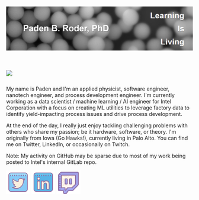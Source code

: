 [![Header](https://github.com/roderpad/roderpad/blob/afe5a9c5375bfedb0a67a896165a7d09ae81650b/readme_header.png "Click to goto my website")](https://padenroder.com/aboutme/)

# <img src="https://github.com/roderpad/roderpad/blob/e5dae10ded91da953363f001b8cdb8c7a958f2e2/readme-IntroGif.gif">
My name is Paden and I'm an applied physicist, software engineer, nanotech engineer, and process development engineer. I'm currently working as a data scientist / machine learning / AI engineer for Intel Corporation with a focus on creating ML utilities to leverage factory data to identify yield-impacting process issues and drive process development. 

At the end of the day, I really just enjoy tackling challenging problems with others who share my passion; be it hardware, software, or theory. I'm originally from Iowa (Go Hawks!), currently living in Palo Alto. You can find me on Twitter, LinkedIn, or occasionally on Twitch.

Note: My activity on GitHub may be sparse due to most of my work being posted to Intel's internal GitLab repo.

[![Twitter][1.2]][1] [![LinkedIn][2.2]][2] [![Twitch][3.2]][3]

<!-- Icons -->

[1.2]: https://github.com/roderpad/roderpad/blob/ed83a1533cffad73515c6d834ecc9cfea3d90c2b/icons8-twitter-64.png (Click to goto my Twitter)
[2.2]: https://github.com/roderpad/roderpad/blob/ed83a1533cffad73515c6d834ecc9cfea3d90c2b/icons8-linkedin-64.png (Click to goto my LinkedIn)
[3.2]: https://github.com/roderpad/roderpad/blob/ed83a1533cffad73515c6d834ecc9cfea3d90c2b/icons8-twitch-64.png (Click to goto my Twitch)

<!-- Links to your social media accounts -->

[1]: https://twitter.com/PadenRoder
[2]: https://www.linkedin.com/in/padenroder/
[3]: https://www.twitch.tv/roderbro

<!--
**roderpad/roderpad** is a ✨ _special_ ✨ repository because its `README.md` (this file) appears on your GitHub profile.

Here are some ideas to get you started:

- 🔭 I’m currently working on ...
- 🌱 I’m currently learning ...
- 👯 I’m looking to collaborate on ...
- 🤔 I’m looking for help with ...
- 💬 Ask me about ...
- 📫 How to reach me: ...
- 😄 Pronouns: ...
- ⚡ Fun fact: ...
-->
